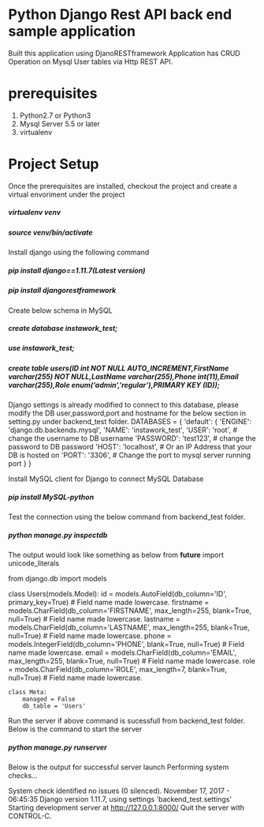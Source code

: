 # Python Django Rest API back end sample application 
Built this application using DjanoRESTframework
Application has CRUD Operation on Mysql User tables via Http REST API. 

# prerequisites 
1. Python2.7 or Python3
2. Mysql Server 5.5 or later 
3. virtualenv 


# Project Setup 
Once the prerequisites are installed, checkout the project and create a virtual envoriment under the project 
##### virtualenv venv
##### source venv/bin/activate

Install django using the following command 
##### pip install django==1.11.7(Latest version)
##### pip install djangorestframework

Create below schema in MySQL 
##### create database instawork_test;
##### use instawork_test;
##### create table users(ID int NOT NULL AUTO_INCREMENT,FirstName varchar(255) NOT NULL,LastName varchar(255),Phone int(11),Email varchar(255),Role enum(‘admin’,’regular’),PRIMARY KEY (ID)); 
Django settings is already modified to connect to this database, please modify the DB user,password,port and hostname for the below section in setting.py under backend_test folder. 
DATABASES = {
    'default': {
        'ENGINE': 'django.db.backends.mysql',
        'NAME': 'instawork_test',
        'USER': 'root', # change the username to DB username
        'PASSWORD': 'test123', # change the password to DB password
        'HOST': 'localhost',   # Or an IP Address that your DB is hosted on
        'PORT': '3306', # Change the port to mysql server running port
    }
}

Install MySQL client for Django to connect MySQL Database
##### pip install MySQL-python

Test the connection using the below command from backend_test folder.
##### python manage.py inspectdb 
The output would look like something as below
from __future__ import unicode_literals

from django.db import models


class Users(models.Model):
    id = models.AutoField(db_column='ID', primary_key=True)  # Field name made lowercase.
    firstname = models.CharField(db_column='FIRSTNAME', max_length=255, blank=True, null=True)  # Field name made lowercase.
    lastname = models.CharField(db_column='LASTNAME', max_length=255, blank=True, null=True)  # Field name made lowercase.
    phone = models.IntegerField(db_column='PHONE', blank=True, null=True)  # Field name made lowercase.
    email = models.CharField(db_column='EMAIL', max_length=255, blank=True, null=True)  # Field name made lowercase.
    role = models.CharField(db_column='ROLE', max_length=7, blank=True, null=True)  # Field name made lowercase.

    class Meta:
        managed = False
        db_table = 'Users'

Run the server if above command is sucessfull from backend_test folder. Below is the command to start the server 
##### python manage.py runserver 
Below is the output for successful server launch
Performing system checks...

System check identified no issues (0 silenced).
November 17, 2017 - 06:45:35
Django version 1.11.7, using settings 'backend_test.settings'
Starting development server at http://127.0.0.1:8000/
Quit the server with CONTROL-C.


